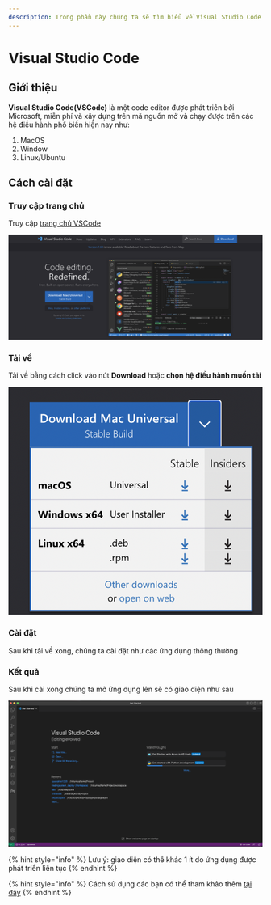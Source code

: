 ```yaml
---
description: Trong phần này chúng ta sẽ tìm hiểu về Visual Studio Code và cách cài đặt
---
```


# Visual Studio Code

## Giới thiệu

**Visual Studio Code(VSCode)** là một code editor được phát triển bởi Microsoft, miễn phí và xây dựng trên mã nguồn mở và chạy được trên các hệ điều hành phổ biến hiện nay như:

1. MacOS
2. Window
3. Linux/Ubuntu

## Cách cài đặt

### Truy cập trang chủ&#x20;

Truy cập [trang chủ VSCode](https://code.visualstudio.com/)

![](<../../.gitbook/assets/image (6).png>)

### Tải về

Tải về bằng cách click vào nút **Download** hoặc **chọn hệ điều hành muốn tải**

![](<../../.gitbook/assets/image (34).png>)

### Cài đặt

Sau khi tải về xong, chúng ta cài đặt như các ứng dụng thông thường

### Kết quả

Sau khi cài xong chúng ta mở ứng dụng lên sẽ có giao diện như sau

![](<../../.gitbook/assets/image (32).png>)

{% hint style="info" %}
Lưu ý: giao diện có thể khác 1 ít do ứng dụng được phát triển liên tục
{% endhint %}

{% hint style="info" %}
Cách sử dụng các bạn có thể tham khảo thêm [tại đây](https://code.visualstudio.com/docs)
{% endhint %}
